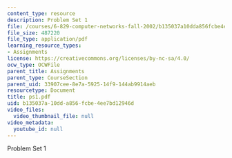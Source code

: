 ```yaml
---
content_type: resource
description: Problem Set 1
file: /courses/6-829-computer-networks-fall-2002/b135037a10dda856fcbe4ee7bd12946d_ps1.pdf
file_size: 487220
file_type: application/pdf
learning_resource_types:
- Assignments
license: https://creativecommons.org/licenses/by-nc-sa/4.0/
ocw_type: OCWFile
parent_title: Assignments
parent_type: CourseSection
parent_uid: 33907cee-8e7a-5925-14f9-144ab9914aeb
resourcetype: Document
title: ps1.pdf
uid: b135037a-10dd-a856-fcbe-4ee7bd12946d
video_files:
  video_thumbnail_file: null
video_metadata:
  youtube_id: null
---
```

Problem Set 1